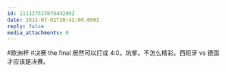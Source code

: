 ```yaml
---
id: 111137527879442892
date: 2012-07-01T20:42:00.000Z
reply: false
media_attachments: 0
---
```


#欧洲杯 #决赛 the final 居然可以打成 4:0。坑爹。不怎么精彩。西班牙 vs 德国才应该是决赛。 ​​​​

